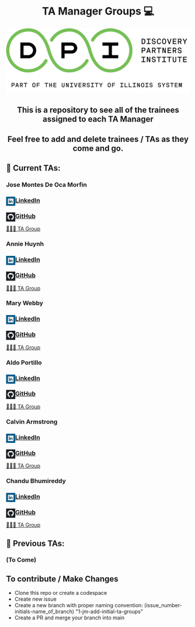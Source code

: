 
<h1 align="center" text="red">
    TA Manager Groups 💻
</h1>


<p align="center">
  <a href="https://www.yushi.dev/" target="_blank" rel="noreferrer"><img src="./dpi-banner.jpg" alt="my banner"></a>
</p>


<h2 align="center">
    This is a repository to see all of the trainees assigned to each TA Manager
</h2>

<h2 align="center">
    Feel free to add and delete trainees / TAs as they come and go. 
</h2> 


## 🤝 Current TAs:

### Jose Montes De Oca Morfin
<h3><a href="https://www.linkedin.com/in/josemontesdeocamorfin/"><img align="left" src="./linkedin1.webp" alt="LinkedIn icon" width="25px"/> LinkedIn</a></h3>
<h3><a href="https://github.com/JoseMDO/"><img align="left" src="./github-2.webp" alt="GitHub" width="25px"/>GitHub</a></h3>

[🧑‍🧒‍🧒 TA Group](./jose/jose-ta-group.md)

### Annie Huynh 
<h3><a href="https://www.linkedin.com/in/annie-at-huynh/"><img align="left" src="./linkedin1.webp" alt="LinkedIn icon" width="25"/> LinkedIn</a></h3>
<h3><a href="https://github.com/ahuynh3a"><img align="left" src="./github-2.webp" alt="GitHub" width="25px"/>GitHub</a></h3>

[🧑‍🧒‍🧒 TA Group](./annie/annie-ta-group.md)

### Mary Webby 
<h3><a href="https://www.linkedin.com/in/marywebby/"><img align="left" src="./linkedin1.webp" alt="LinkedIn icon" width="25"/> LinkedIn</a></h3>
<h3><a href="https://github.com/marywebby"><img align="left" src="./github-2.webp" alt="GitHub" width="25px"/>GitHub</a></h3>

[🧑‍🧒‍🧒 TA Group](./mary/mary-ta-group.md)

### Aldo Portillo
<h3><a href="https://www.linkedin.com/in/aldoportillo/"><img align="left" src="./linkedin1.webp" alt="LinkedIn icon" width="25"/> LinkedIn</a></h3>
<h3><a href="https://github.com/aldoportillo/"><img align="left" src="./github-2.webp" alt="GitHub" width="25px"/>GitHub</a></h3>

[🧑‍🧒‍🧒 TA Group](./aldo/aldo-ta-group.md)

### Calvin Armstrong
<h3><a href="https://www.linkedin.com/in/calvin-armstrong-6745b096/"><img align="left" src="./linkedin1.webp" alt="LinkedIn icon" width="25"/> LinkedIn</a></h3>
<h3><a href="https://github.com/armstrca"><img align="left" src="./github-2.webp" alt="GitHub" width="25px"/>GitHub</a></h3>

[🧑‍🧒‍🧒 TA Group](./calvin/calvin-ta-group.md)

### Chandu Bhumireddy
<h3><a href="https://www.linkedin.com/in/chandhu-bhumireddy-022432190/"><img align="left" src="./linkedin1.webp" alt="LinkedIn icon" width="25"/> LinkedIn</a></h3>
<h3><a href="https://github.com/bchandhu"><img align="left" src="./github-2.webp" alt="GitHub" width="25px"/>GitHub</a></h3>

[🧑‍🧒‍🧒 TA Group](./chandu/chandu-ta-group.md)


## 🤝 Previous TAs: 
### (To Come)

## To contribute / Make Changes
* Clone this repo or create a codespace
* Create new issue
* Create a new branch with proper naming convention: (issue_number-initials-name_of_branch) "1-jm-add-initial-ta-groups"
* Create a PR and merge your branch into main 

